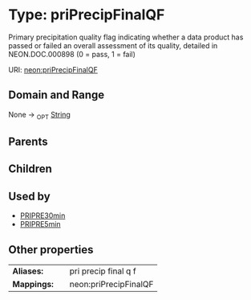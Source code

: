 
# Type: priPrecipFinalQF


Primary precipitation quality flag indicating whether a data product has passed or failed an overall assessment of its quality, detailed in NEON.DOC.000898 (0 = pass, 1 = fail)

URI: [neon:priPrecipFinalQF](https://data.neonscience.org/priPrecipFinalQF)


## Domain and Range

None ->  <sub>OPT</sub> [String](types/String.md)

## Parents


## Children


## Used by

 * [PRIPRE30min](PRIPRE30min.md)
 * [PRIPRE5min](PRIPRE5min.md)

## Other properties

|  |  |  |
| --- | --- | --- |
| **Aliases:** | | pri precip final q f |
| **Mappings:** | | neon:priPrecipFinalQF |


